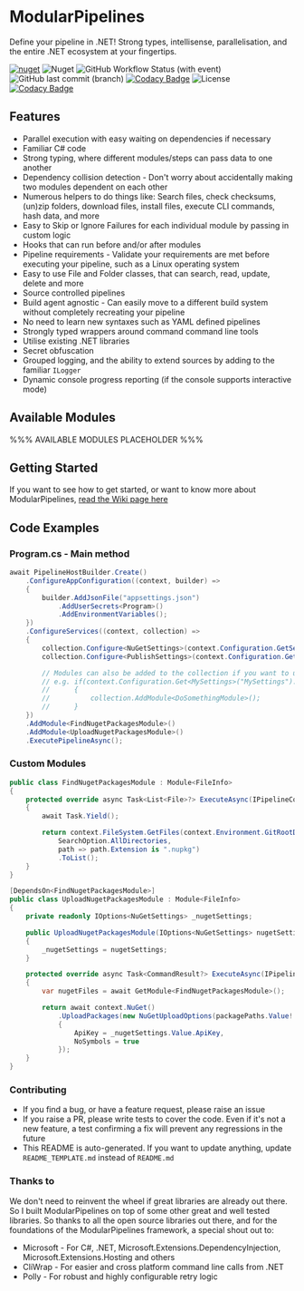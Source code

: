 # ModularPipelines

Define your pipeline in .NET! Strong types, intellisense, parallelisation, and the entire .NET ecosystem at your fingertips.

[![nuget](https://img.shields.io/nuget/v/ModularPipelines.svg)](https://www.nuget.org/packages/ModularPipelines/) ![Nuget](https://img.shields.io/nuget/dt/ModularPipelines) ![GitHub Workflow Status (with event)](https://img.shields.io/github/actions/workflow/status/thomhurst/ModularPipelines/dotnet.yml) ![GitHub last commit (branch)](https://img.shields.io/github/last-commit/thomhurst/ModularPipelines/main) [![Codacy Badge](https://app.codacy.com/project/badge/Grade/5f14420d97304b42a9e96861a4c0fec4)](https://app.codacy.com/gh/thomhurst/ModularPipelines/dashboard?utm_source=gh&utm_medium=referral&utm_content=&utm_campaign=Badge_grade) ![License](https://img.shields.io/github/license/thomhurst/ModularPipelines) [![Codacy Badge](https://app.codacy.com/project/badge/Coverage/5f14420d97304b42a9e96861a4c0fec4)](https://app.codacy.com/gh/thomhurst/ModularPipelines/dashboard?utm_source=gh&utm_medium=referral&utm_content=&utm_campaign=Badge_coverage)

## Features
- Parallel execution with easy waiting on dependencies if necessary
- Familiar C# code
- Strong typing, where different modules/steps can pass data to one another
- Dependency collision detection - Don't worry about accidentally making two modules dependent on each other
- Numerous helpers to do things like: Search files, check checksums, (un)zip folders, download files, install files, execute CLI commands, hash data, and more
- Easy to Skip or Ignore Failures for each individual module by passing in custom logic
- Hooks that can run before and/or after modules
- Pipeline requirements - Validate your requirements are met before executing your pipeline, such as a Linux operating system
- Easy to use File and Folder classes, that can search, read, update, delete and more
- Source controlled pipelines
- Build agent agnostic - Can easily move to a different build system without completely recreating your pipeline
- No need to learn new syntaxes such as YAML defined pipelines
- Strongly typed wrappers around command command line tools
- Utilise existing .NET libraries
- Secret obfuscation
- Grouped logging, and the ability to extend sources by adding to the familiar `ILogger`
- Dynamic console progress reporting (if the console supports interactive mode)

## Available Modules

%%% AVAILABLE MODULES PLACEHOLDER %%%

## Getting Started

If you want to see how to get started, or want to know more about ModularPipelines, [read the Wiki page here](https://github.com/thomhurst/ModularPipelines/wiki)

## Code Examples

### Program.cs - Main method

```csharp
await PipelineHostBuilder.Create()
    .ConfigureAppConfiguration((context, builder) =>
    {
        builder.AddJsonFile("appsettings.json")
            .AddUserSecrets<Program>()
            .AddEnvironmentVariables();
    })
    .ConfigureServices((context, collection) =>
    {
        collection.Configure<NuGetSettings>(context.Configuration.GetSection("NuGet"));
        collection.Configure<PublishSettings>(context.Configuration.GetSection("Publish"));

        // Modules can also be added to the collection if you want to use any if logic here
        // e.g. if(context.Configuration.Get<MySettings>("MySettings").ShouldDoSomething)
        //      {
        //          collection.AddModule<DoSomethingModule>();
        //      }
    })
    .AddModule<FindNugetPackagesModule>()
    .AddModule<UploadNugetPackagesModule>()
    .ExecutePipelineAsync();
```

### Custom Modules

```csharp
public class FindNugetPackagesModule : Module<FileInfo>
{
    protected override async Task<List<File>?> ExecuteAsync(IPipelineContext context, CancellationToken cancellationToken)
    {
        await Task.Yield();

        return context.FileSystem.GetFiles(context.Environment.GitRootDirectory!.Path,
            SearchOption.AllDirectories,
            path => path.Extension is ".nupkg")
            .ToList();
    }
}
```

```csharp
[DependsOn<FindNugetPackagesModule>]
public class UploadNugetPackagesModule : Module<FileInfo>
{
    private readonly IOptions<NuGetSettings> _nugetSettings;

    public UploadNugetPackagesModule(IOptions<NuGetSettings> nugetSettings)
    {
        _nugetSettings = nugetSettings;
    }

    protected override async Task<CommandResult?> ExecuteAsync(IPipelineContext context, CancellationToken cancellationToken)
    {
        var nugetFiles = await GetModule<FindNugetPackagesModule>();

        return await context.NuGet()
            .UploadPackages(new NuGetUploadOptions(packagePaths.Value!.AsPaths(), new Uri("https://api.nuget.org/v3/index.json"))
            {
                ApiKey = _nugetSettings.Value.ApiKey,
                NoSymbols = true
            });
    }
}
```

### Contributing

- If you find a bug, or have a feature request, please raise an issue
- If you raise a PR, please write tests to cover the code. Even if it's not a new feature, a test confirming a fix will prevent any regressions in the future
- This README is auto-generated. If you want to update anything, update `README_TEMPLATE.md` instead of `README.md`

### Thanks to
We don't need to reinvent the wheel if great libraries are already out there.
So I built ModularPipelines on top of some other great and well tested libraries.
So thanks to all the open source libraries out there, and for the foundations of the ModularPipelines framework, a special shout out to:
- Microsoft - For C#, .NET, Microsoft.Extensions.DependencyInjection, Microsoft.Extensions.Hosting and others
- CliWrap - For easier and cross platform command line calls from .NET
- Polly - For robust and highly configurable retry logic